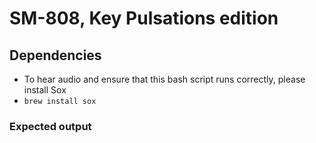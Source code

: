 # SM-808, Key Pulsations edition


## Dependencies
* To hear audio and ensure that this bash script runs correctly, please install Sox
* `brew install sox`

### Expected output


